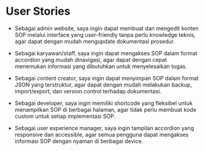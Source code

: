 # User Stories

- Sebagai admin website, saya ingin dapat membuat dan mengedit konten SOP melalui interface yang user-friendly tanpa perlu knowledge teknis, agar dapat dengan mudah mengupdate dokumentasi prosedur.

- Sebagai karyawan/staff, saya ingin dapat mengakses SOP dalam format accordion yang mudah dinavigasi, agar dapat dengan cepat menemukan informasi yang dibutuhkan untuk menyelesaikan tugas.

- Sebagai content creator, saya ingin dapat menyimpan SOP dalam format JSON yang terstruktur, agar dapat dengan mudah melakukan backup, import/export, dan version control terhadap dokumentasi.

- Sebagai developer, saya ingin memiliki shortcode yang fleksibel untuk menampilkan SOP di berbagai halaman, agar tidak perlu membuat kode custom untuk setiap implementasi SOP.

- Sebagai user experience manager, saya ingin tampilan accordion yang responsive dan accessible, agar semua pengguna dapat mengakses informasi SOP dengan nyaman di berbagai device.